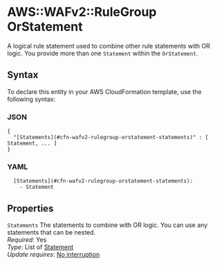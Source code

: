 # AWS::WAFv2::RuleGroup OrStatement<a name="aws-properties-wafv2-rulegroup-orstatement"></a>

A logical rule statement used to combine other rule statements with OR logic\. You provide more than one `Statement` within the `OrStatement`\.

## Syntax<a name="aws-properties-wafv2-rulegroup-orstatement-syntax"></a>

To declare this entity in your AWS CloudFormation template, use the following syntax:

### JSON<a name="aws-properties-wafv2-rulegroup-orstatement-syntax.json"></a>

```
{
  "[Statements](#cfn-wafv2-rulegroup-orstatement-statements)" : [ Statement, ... ]
}
```

### YAML<a name="aws-properties-wafv2-rulegroup-orstatement-syntax.yaml"></a>

```
  [Statements](#cfn-wafv2-rulegroup-orstatement-statements):
    - Statement
```

## Properties<a name="aws-properties-wafv2-rulegroup-orstatement-properties"></a>

`Statements` <a name="cfn-wafv2-rulegroup-orstatement-statements"></a>
The statements to combine with OR logic\. You can use any statements that can be nested\.  
_Required_: Yes  
_Type_: List of [Statement](aws-properties-wafv2-rulegroup-statement.md)  
_Update requires_: [No interruption](https://docs.aws.amazon.com/AWSCloudFormation/latest/UserGuide/using-cfn-updating-stacks-update-behaviors.html#update-no-interrupt)
